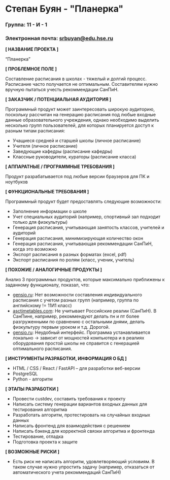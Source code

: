 # Степан Буян - "Планерка"

### Группа: 11 - И - 1
### Электронная почта: srbuyan@edu.hse.ru


**[ НАЗВАНИЕ ПРОЕКТА ]**

“Планерка”

**[ ПРОБЛЕМНОЕ ПОЛЕ ]**

Составление расписания в школах - тяжелый и долгий процесс. Расписание часто получается не оптимальным. Составителям нужно вручную пытаться учесть рекоммендации СанПиН.

**[ ЗАКАЗЧИК / ПОТЕНЦИАЛЬНАЯ АУДИТОРИЯ ]**

Программный продукт может заинтересовать широкую аудиторию, поскольку рассчитан на генерацию расписания под любые входные данные образовательного учреждения, однако необходимо выделить несколько групп пользователей, для которых планируется доступ к разным типам расписания:

* Учащиеся средней и старшей школы (личное расписание)
* Учителя (личное расписание)
* Заведующие кафедры (расписание кафедры)
* Классные руководители, кураторы (расписание класса)

**[ АППАРАТНЫЕ / ПРОГРАММНЫЕ ТРЕБОВАНИЯ ]** 

Продукт разрабатывается под любые версии браузеров для ПК и ноутбуков

**[ ФУНКЦИОНАЛЬНЫЕ ТРЕБОВАНИЯ ]**

Программный продукт будет предоставлять следующие возможности:
* Заполнение информации о школе
* Учет специальных аудиторий (например, спортивный зал подходит только для физкультуры)
* Генерация расписания, учитывающая занятость классов, учителей и аудиторий
* Генерация расписания, минимизирующая количество окон
* Генерация расписания, учитывающая рекоммендации СанПиН, когда это возможно
* Экспорт расписания в разных форматах (excel, pdf)
* Экспорт расписания по ролям (класс, ученик, учитель)

**[ ПОХОЖИЕ / АНАЛОГИЧНЫЕ ПРОДУКТЫ ]**

Анализ 3 программных продуктов, которые максимально приближены к заданному функционалу, показал, что:

* [gensio.ru](https://gensio.ru/tools/time/schedule-generator): Нет возможности составления индивидуального расписания с учетом разных групп (например, группа по английскому != 11И1 класс)
*	[asctimetables.com](http://asctimetables.com/): Не учитывает Российские реалии (СанПиН). В СанПине, например, рекоммендуют делать пн и пт более разгруженными по сравнению с остальными днями, делать физкультуру первым уроком и т.д. Дорогой.
*	[gensio.ru](http://xn--80aaagprcbxxcslhbhchd6ruc.xn--p1ai/): Неудобный интерфейс. Программа устанавливается локально -> зависит от мощностей компьютера и в реалиях оборудования простой школы не справится с генерацией оптимального расписания.

**[ ИНСТРУМЕНТЫ РАЗРАБОТКИ, ИНФОРМАЦИЯ О БД ]**

*	HTML / CSS / React / FastAPI – для разработки веб-версии
*	PostgreSQL
*	Python - алгоритм

**[ ЭТАПЫ РАЗРАБОТКИ ]**

*	Провести custdev, составить требования к проекту
*	Написать систему генерации вариантов входных данных для тестирования алгоритма
*	Разработать алгоритм, протестировать на случайных входных данных
*	Написать фронтенд для взаимодействия с решением
*	Написать бэкенд для корректной связки алгоритма и фронтенда
*	Тестирование, отладка
*	Подготовка проекта к защите

**[ ВОЗМОЖНЫЕ РИСКИ ]**

*	Есть риск не написать алгоритм, удовлетворяющий условиям. В таком случае нужно упростить задачу (например, отказаться от автоматического учета рекоммендаций СанПиН)
